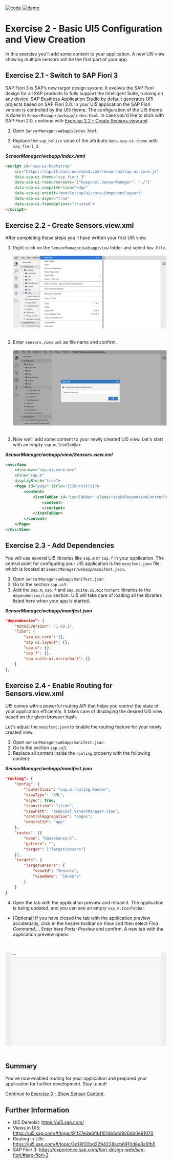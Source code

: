 [![code](https://flat.badgen.net/badge/code/available/green?icon=github)](https://github.com/SAP-samples/teched2020-DEV164/tree/code/ex2/TechEd2020)
[![demo](https://flat.badgen.net/badge/demo/deployed/blue?icon=chrome)](https://sap-samples.github.io/teched2020-dev164/exercises/ex2/TechEd2020/SensorManager/webapp/)

# Exercise 2 - Basic UI5 Configuration and View Creation

In this exercise you'll add some content to your application. A new UI5 view showing multiple sensors will be the first part of your app.

## Exercise 2.1 - Switch to SAP Fiori 3

SAP Fiori 3 is SAP’s new target design system. It evolves the SAP Fiori design for all SAP products to fully support the Intelligent Suite, running on any device. SAP Business Application Studio by default generates UI5 projects based on SAP Fiori 2.0. In your UI5 application the SAP Fiori version is controlled by the UI5 theme. The configuration of the UI5 theme is done in `SensorManager/webapp/index.html`. In case you'd like to stick with SAP Fiori 2.0, continue with [Exercise 2.2 - Create Sensors.view.xml](#exercise-22---create-sensorsviewxml).

1. Open `SensorManager/webapp/index.html`.

2. Replace the `sap_belize` value of the attribute `data-sap-ui-theme` with `sap_fiori_3`.

***SensorManager/webapp/index.html***

````html
<script id="sap-ui-bootstrap"
    src="https://sapui5.hana.ondemand.com/resources/sap-ui-core.js"
    data-sap-ui-theme="sap_fiori_3"
    data-sap-ui-resourceroots='{"keepcool.SensorManager": "./"}'
    data-sap-ui-compatVersion="edge"
    data-sap-ui-oninit="module:sap/ui/core/ComponentSupport"
    data-sap-ui-async="true"
    data-sap-ui-frameOptions="trusted">
</script>
````

## Exercise 2.2 - Create Sensors.view.xml

After completing these steps you'll have written your first UI5 view.

1. Right-click on the `SensorManager/webapp/view` folder and select `New File`.
<br><br>![](/exercises/ex2/images/02_02_0010.png)<br><br>

2. Enter `Sensors.view.xml` as file name and confirm.
<br><br>![](/exercises/ex2/images/02_02_0020.png)<br><br>

3. Now we'll add some content to your newly created UI5 view. Let's start with an empty `sap.m.IconTabBar`.

***SensorManager/webapp/view/Sensors.view.xml***

````xml
<mvc:View
    xmlns:mvc="sap.ui.core.mvc"
    xmlns="sap.m"
    displayBlock="true">
    <Page id="page" title="{i18n>title}">
        <content>
            <IconTabBar id="iconTabBar" class="sapUiResponsiveContentPadding">
                <content>
                </content>
            </IconTabBar>
        </content>
    </Page>
</mvc:View>
````

## Exercise 2.3 - Add Dependencies

You will use several UI5 libraries like `sap.m` or `sap.f` in your application. The central point for configuring your UI5 application is the `manifest.json` file, which is located at `SensorManager/webapp/manifest.json`.

1. Open `SensorManager/webapp/manifest.json`.
2. Go to the section `sap.ui5`.
3. Add the `sap.m`, `sap.f` and `sap.suite.ui.microchart` libraries to the `dependencies/libs` section. UI5 will take care of loading all the libraries listed here when your app is started.

***SensorManager/webapp/manifest.json***

````json
"dependencies": {
    "minUI5Version": "1.60.1",
    "libs": {
        "sap.ui.core": {},
        "sap.ui.layout": {},
        "sap.m": {},
        "sap.f": {},
        "sap.suite.ui.microchart": {}
    }
},
````

## Exercise 2.4 - Enable Routing for Sensors.view.xml

UI5 comes with a powerful routing API that helps you control the state of your application efficiently. It takes care of displaying the desired UI5 view based on the given browser hash.

Let's adjust the `manifest.json` to enable the routing feature for your newly created view.

1. Open `SensorManager/webapp/manifest.json`.
2. Go to the section `sap.ui5`.
3. Replace all content inside the `routing` property with the following content:

***SensorManager/webapp/manifest.json***

````json
"routing": {
    "config": {
        "routerClass": "sap.m.routing.Router",
        "viewType": "XML",
        "async": true,
        "transition": "slide",
        "viewPath": "keepcool.SensorManager.view",
        "controlAggregation": "pages",
        "controlId": "app"
    },
    "routes": [{
        "name": "RouteSensors",
        "pattern": "",
        "target": ["TargetSensors"]
    }],
    "targets": {
        "TargetSensors": {
            "viewId": "Sensors",
            "viewName": "Sensors"
        }
    }
}
````

4. Open the tab with the application preview and reload it. The application is being updated, and you can see an empty `sap.m.IconTabBar`.
  * [Optional] If you have closed the tab with the application preview accidentally, click in the header toolbar on *View* and then select *Find Command...*. Enter here *Ports: Preview* and confirm. A new tab with the application preview opens.</ul>

<br><br>![](images/02_02_0030.png)<br><br>

## Summary

You've now enabled routing for your application and prepared your application for further development. Stay tuned!

Continue to [Exercise 3 - Show Sensor Content](../ex3/README.md).


## Further Information

* UI5 Demokit: https://ui5.sap.com/
* Views in UI5: https://ui5.sap.com/#/topic/91f27e3e6f4d1014b6dd926db0e91070
* Routing in UI5: https://ui5.sap.com/#/topic/3d18f20bd2294228acb6910d8e8a5fb5
* SAP Fiori 3: https://experience.sap.com/fiori-design-web/sap-fiori/#sap-fiori-3

